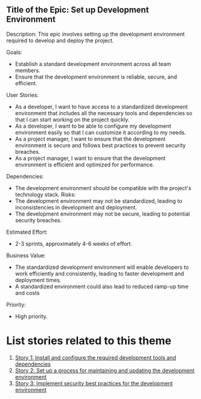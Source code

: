 ## Title of the Epic: Set up Development Environment

Description: This epic involves setting up the development environment required to develop and deploy the project.

Goals:
- Establish a standard development environment across all team members.
- Ensure that the development environment is reliable, secure, and efficient.

User Stories:
- As a developer, I want to have access to a standardized development environment that includes all the necessary tools and dependencies so that I can start working on the project quickly.
- As a developer, I want to be able to configure my development environment easily so that I can customize it according to my needs.
- As a project manager, I want to ensure that the development environment is secure and follows best practices to prevent security breaches.
- As a project manager, I want to ensure that the development environment is efficient and optimized for performance.

Dependencies:
- The development environment should be compatible with the project's technology stack.
Risks:
- The development environment may not be standardized, leading to inconsistencies in development and deployment.
- The development environment may not be secure, leading to potential security breaches.

Estimated Effort:
- 2-3 sprints, approximately 4-6 weeks of effort.

Business Value:
- The standardized development environment will enable developers to work efficiently and consistently, leading to faster development and deployment times.
- A standardized environment could also lead to reduced ramp-up time and costs

Priority:
- High priority.

# List stories related to this theme
1. [Story 1: Install and configure the required development tools and dependencies](documentation/templates/theme/initiatives/epics/stories/story_template.md)
2. [Story 2: Set up a process for maintaining and updating the development environment](documentation/templates/theme/initiatives/epics/stories/story_template.md)
3. [Story 3: Implement security best practices for the development environment](documentation/templates/theme/initiatives/epics/stories/story_template.md)
